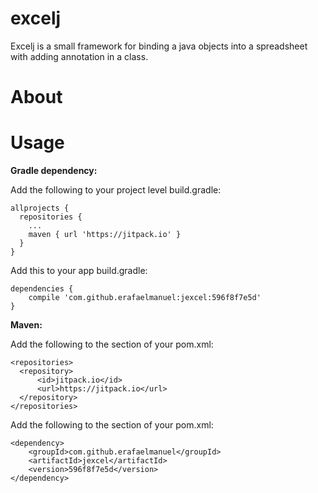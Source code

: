 # excelj
Excelj is a small framework for binding a java objects into a spreadsheet with adding annotation in a class.

<b><h1>About</h1></b>

<b><h1>Usage</h1></b>
<b>Gradle dependency:</b>

Add the following to your project level build.gradle:

```
allprojects {
  repositories {
    ...
    maven { url 'https://jitpack.io' }
  }
}
```

Add this to your app build.gradle:

```
dependencies {
	compile 'com.github.erafaelmanuel:jexcel:596f8f7e5d'
}
```

<b>Maven:</b>

Add the following to the <repositories> section of your pom.xml:

```
<repositories>
  <repository>
      <id>jitpack.io</id>
      <url>https://jitpack.io</url>
  </repository>
</repositories>
```

Add the following to the <dependencies> section of your pom.xml:

```
<dependency>
    <groupId>com.github.erafaelmanuel</groupId>
    <artifactId>jexcel</artifactId>
    <version>596f8f7e5d</version>
</dependency>
```
